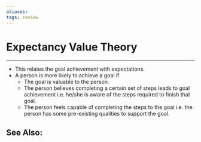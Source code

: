 ```yaml
---
aliases: 
tags: review 
---
```

# Expectancy Value Theory
---
-   This relates the goal achievement with expectations.
-   A person is more likely to achieve a goal if
    -   The goal is valuable to the person.
    -   The person believes completing a certain set of steps leads to goal achievement i.e. he/she is aware of the steps required to finish that goal.
    -   The person feels capable of completing the steps to the goal i.e. the person has some pre-existing qualities to support the goal.

See Also:
- 